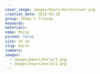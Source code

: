 ```yaml
---
cover_image: images/bears/marik/cover.png
creation_date: 2025-01-28
group: Teddy's friends
keywords: 
materials: 
name: Mario
pinned: false
size: 14 cm
slug: marik
summary: 
images:
  - images/bears/marik/1.png
  - images/bears/marik/2.png
---
```

